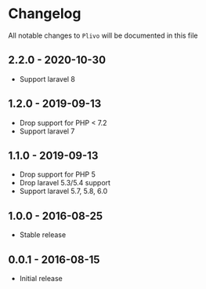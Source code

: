 # Changelog

All notable changes to `Plivo` will be documented in this file

## 2.2.0 - 2020-10-30
- Support laravel 8

## 1.2.0 - 2019-09-13

- Drop support for PHP < 7.2
- Support laravel 7

## 1.1.0 - 2019-09-13

- Drop support for PHP 5
- Drop laravel 5.3/5.4 support
- Support laravel 5.7, 5.8, 6.0

## 1.0.0 - 2016-08-25

- Stable release

## 0.0.1 - 2016-08-15

- Initial release
